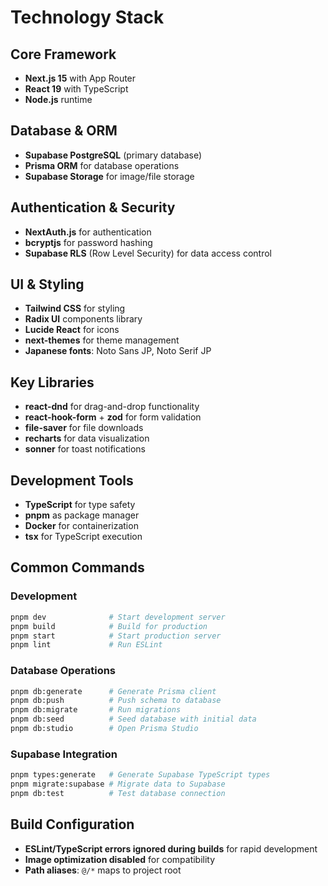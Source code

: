 # Technology Stack

## Core Framework
- **Next.js 15** with App Router
- **React 19** with TypeScript
- **Node.js** runtime

## Database & ORM
- **Supabase PostgreSQL** (primary database)
- **Prisma ORM** for database operations
- **Supabase Storage** for image/file storage

## Authentication & Security
- **NextAuth.js** for authentication
- **bcryptjs** for password hashing
- **Supabase RLS** (Row Level Security) for data access control

## UI & Styling
- **Tailwind CSS** for styling
- **Radix UI** components library
- **Lucide React** for icons
- **next-themes** for theme management
- **Japanese fonts**: Noto Sans JP, Noto Serif JP

## Key Libraries
- **react-dnd** for drag-and-drop functionality
- **react-hook-form** + **zod** for form validation
- **file-saver** for file downloads
- **recharts** for data visualization
- **sonner** for toast notifications

## Development Tools
- **TypeScript** for type safety
- **pnpm** as package manager
- **Docker** for containerization
- **tsx** for TypeScript execution

## Common Commands

### Development
```bash
pnpm dev              # Start development server
pnpm build            # Build for production
pnpm start            # Start production server
pnpm lint             # Run ESLint
```

### Database Operations
```bash
pnpm db:generate      # Generate Prisma client
pnpm db:push          # Push schema to database
pnpm db:migrate       # Run migrations
pnpm db:seed          # Seed database with initial data
pnpm db:studio        # Open Prisma Studio
```

### Supabase Integration
```bash
pnpm types:generate   # Generate Supabase TypeScript types
pnpm migrate:supabase # Migrate data to Supabase
pnpm db:test          # Test database connection
```

## Build Configuration
- **ESLint/TypeScript errors ignored during builds** for rapid development
- **Image optimization disabled** for compatibility
- **Path aliases**: `@/*` maps to project root